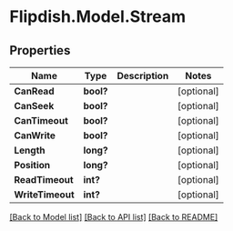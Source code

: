 # Flipdish.Model.Stream
## Properties

Name | Type | Description | Notes
------------ | ------------- | ------------- | -------------
**CanRead** | **bool?** |  | [optional] 
**CanSeek** | **bool?** |  | [optional] 
**CanTimeout** | **bool?** |  | [optional] 
**CanWrite** | **bool?** |  | [optional] 
**Length** | **long?** |  | [optional] 
**Position** | **long?** |  | [optional] 
**ReadTimeout** | **int?** |  | [optional] 
**WriteTimeout** | **int?** |  | [optional] 

[[Back to Model list]](../README.md#documentation-for-models) [[Back to API list]](../README.md#documentation-for-api-endpoints) [[Back to README]](../README.md)

